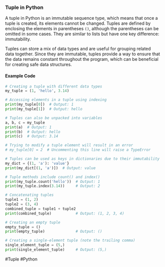 ### Tuple in Python

A tuple in Python is an immutable sequence type, which means that once a tuple is created, its elements cannot be changed. Tuples are defined by enclosing the elements in parentheses `()`, although the parentheses can be omitted in some cases. They are similar to lists but have one key difference: immutability.

Tuples can store a mix of data types and are useful for grouping related data together. Since they are immutable, tuples provide a way to ensure that the data remains constant throughout the program, which can be beneficial for creating safe data structures.

#### Example Code

```python
# Creating a tuple with different data types
my_tuple = (1, 'hello', 3.14)

# Accessing elements in a tuple using indexing
print(my_tuple[0])  # Output: 1
print(my_tuple[1])  # Output: hello

# Tuples can also be unpacked into variables
a, b, c = my_tuple
print(a)  # Output: 1
print(b)  # Output: hello
print(c)  # Output: 3.14

# Trying to modify a tuple element will result in an error
# my_tuple[0] = 2  # Uncommenting this line will raise a TypeError

# Tuples can be used as keys in dictionaries due to their immutability
my_dict = {(1, 'a'): 'value'}
print(my_dict[(1, 'a')])  # Output: value

# Tuple methods include count() and index()
print(my_tuple.count('hello'))  # Output: 1
print(my_tuple.index(3.14))     # Output: 2

# Concatenating tuples
tuple1 = (1, 2)
tuple2 = (3, 4)
combined_tuple = tuple1 + tuple2
print(combined_tuple)           # Output: (1, 2, 3, 4)

# Creating an empty tuple
empty_tuple = ()
print(empty_tuple)              # Output: ()

# Creating a single-element tuple (note the trailing comma)
single_element_tuple = (5,)
print(single_element_tuple)     # Output: (5,)
```

#Tuple #Python